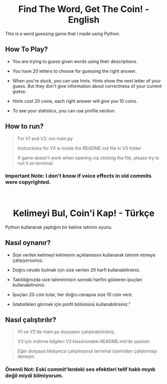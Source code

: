 <h1 align="center">Find The Word, Get The Coin! - English</h1>

This is a word guessing game that i made using Python.

## How To Play?

-   You are trying to guess given words using their descriptions.

-   You have 20 letters to choose for guessing the right answer.

-   When you're stuck, you can use hints. Hints show the next letter of your guess. But they don't give information about correctness of your current guess.

-   Hints cost 20 coins, each right answer will give you 10 coins.

-   To see your statistics, you can use profile section.

## How to run?

> For V1 and V2: run main.py

> Instructions for V3 is inside the README.md file in V3 folder

> If game doesn't work when opening via clicking the file, please try to run it on terminal.

### **Important Note**: I don't know if voice effects in old commits were copyrighted.

<br />

<h1 align="center">Kelimeyi Bul, Coin'i Kap! - Türkçe</h1>

Python kullanarak yaptığım bir kelime tahmin oyunu.

## Nasıl oynanır?

-   Size verilen kelimeyi kelimenin açıklamasını kullanarak tahmin etmeye çalışıyorsunuz.

-   Doğru cevabı bulmak için size verilen 20 harfi kullanabilirsiniz.

-   Takıldığınızda size tahmininizin sonraki harfini gösteren ipuçları kullanabilirsiniz.

-   İpuçları 20 coin tutar, her doğru cevapsa size 10 coin verir.

-   İstatistikleri görmek için profil bölümünü kullanabilirsiniz."

## Nasıl çalıştırılır?

> V1 ve V2'de main.py dosyasını çalıştırabilirsiniz.

> V3 için indirme bilgileri V3 klasöründeki README.md'de yazılıdır.

> Eğer dosyaya tıklayınca çalışmıyorsa terminal üzerinden çalıştırmayı deneyin.

### **Önemli Not**: Eski commit'lerdeki ses efektleri telif haklı mıydı değil miydi bilmiyorum.
